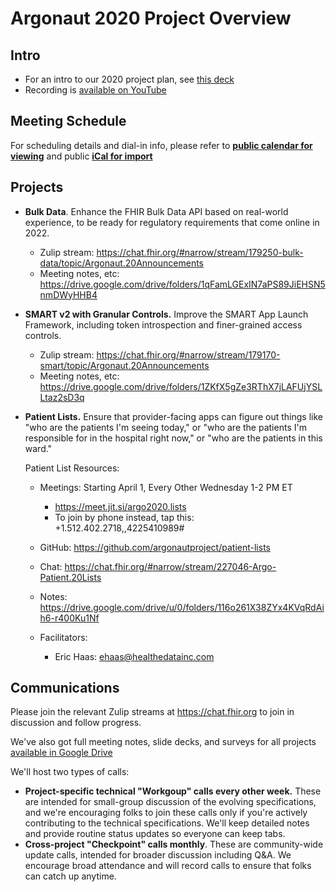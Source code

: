 # Argonaut 2020 Project Overview

## Intro
* For an intro to our 2020 project plan, see [this deck](https://docs.google.com/presentation/d/1OgyYZOfXoP78T-lwiAbeCdlxRRSsNDB_ZCiPZGRFzvs/present)
* Recording is [available on YouTube](https://youtu.be/h18HjsPk6Rc)

## Meeting Schedule

For scheduling details and dial-in info, please refer to **[public calendar for viewing](https://calendar.google.com/calendar/embed?src=idchd9q6skpvncjc0u24s32h80%40group.calendar.google.com)** and public **[iCal for import](https://calendar.google.com/calendar/ical/idchd9q6skpvncjc0u24s32h80%40group.calendar.google.com/public/basic.ics)**

## Projects

* **Bulk Data**. Enhance the FHIR Bulk Data API based on real-world experience, to be ready for regulatory requirements that come online in 2022.
  * Zulip stream: https://chat.fhir.org/#narrow/stream/179250-bulk-data/topic/Argonaut.20Announcements
  * Meeting notes, etc: https://drive.google.com/drive/folders/1qFamLGExIN7aPS89JiEHSN5nmDWyHHB4

* **SMART v2 with Granular Controls.** Improve the SMART App Launch Framework, including token introspection and finer-grained access controls.
  * Zulip stream: https://chat.fhir.org/#narrow/stream/179170-smart/topic/Argonaut.20Announcements
  * Meeting notes, etc: https://drive.google.com/drive/folders/1ZKfX5gZe3RThX7jLAFUjYSLLtaz2sD3q

* **Patient Lists.** Ensure that provider-facing apps can figure out things like "who are the patients I'm seeing today,"
  or "who are the patients I'm responsible for in the hospital right now," or "who are the patients in this ward."
  
   Patient List Resources:
    - Meetings: Starting April 1, Every Other Wednesday 1-2 PM ET
      - https://meet.jit.si/argo2020.lists
      - To join by phone instead, tap this: +1.512.402.2718,,4225410989#

    - GitHub: https://github.com/argonautproject/patient-lists
    - Chat:  https://chat.fhir.org/#narrow/stream/227046-Argo-Patient.20Lists
    - Notes: https://drive.google.com/drive/u/0/folders/116o261X38ZYx4KVqRdAih6-r400Ku1Nf

    - Facilitators: 
      - Eric Haas: ehaas@healthedatainc.com

## Communications

Please join the relevant Zulip streams at https://chat.fhir.org to join in discussion and follow progress.

We've also got full meeting notes, slide decks, and surveys for all projects [available in Google Drive](https://drive.google.com/drive/folders/1src1D6ivAIi1WcRgRrOHvm6-VFFnP7yR)

We'll host two types of calls:
 * **Project-specific technical "Workgoup" calls every other week.** These are intended for small-group discussion of
   the evolving specifications, and we're encouraging folks to join these calls  only if you're actively contributing
   to the technical specifications. We'll keep detailed notes and provide routine status updates so everyone can keep tabs.
 * **Cross-project "Checkpoint" calls monthly**. These are community-wide update calls, intended for broader discussion
   including Q&A. We encourage broad attendance and will record calls to ensure that folks can catch up anytime.
 
